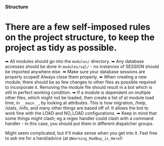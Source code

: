 ### Structure

# There are a few self-imposed rules on the project structure, to keep the project as tidy as possible.
➥ All modules should go into the `modules/` directory.
➥ Any database accesses should be done in `modules/sql/` - no instances of SESSION should be imported anywhere else.
➥ Make sure your database sessions are properly scoped! Always close them properly.
➥ When creating a new module, there should be as few changes to other files as possible required to incorporate it.
Removing the module file should result in a bot which is still in perfect working condition.
➥ If a module is dependent on multiple other files, which might not be loaded, then create a list of at module
load time, in `__main__`, by looking at attributes. This is how migration, /help, /stats, /info, and many other things
are based off of. It allows the bot to work fine with the LOAD and NO_LOAD configurations.
➥ Keep in mind that some things might clash; eg a regex handler could clash with a command handler - in this case, you 
should put them in different dispatcher groups.

Might seem complicated, but it'll make sense when you get into it. Feel free to ask me for a hand/advice (at `@Warning_MadBoy_is_Here`)!
